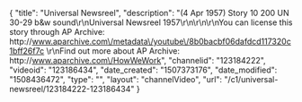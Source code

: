{
    "title": "Universal Newsreel",
    "description": "(4 Apr 1957) Story 10 200 UN 30-29 b&w sound\r\nUniversal Newsreel 1957\r\n\r\n\r\nYou can license this story through AP Archive: http:\/\/www.aparchive.com\/metadata\/youtube\/8b0bacbf06dafdcd117320c1bff26f7c \r\nFind out more about AP Archive: http:\/\/www.aparchive.com\/HowWeWork",
    "channelid": "123184222",
    "videoid": "123186434",
    "date_created": "1507373176",
    "date_modified": "1508436472",
    "type": "",
    "layout": "channelVideo",
    "url": "\/c1\/universal-newsreel\/123184222-123186434"
}